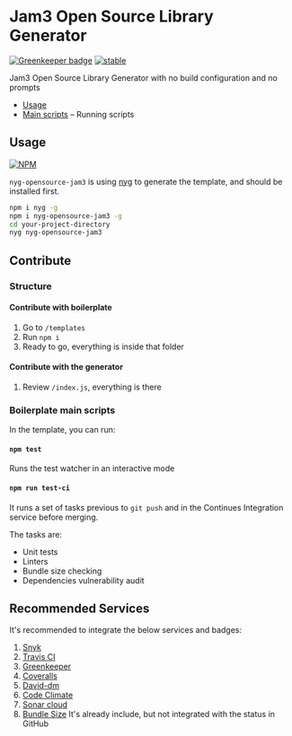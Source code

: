 # Jam3 Open Source Library Generator

[![Greenkeeper badge](https://badges.greenkeeper.io/Jam3/nyg-opensource-jam3.svg)](https://greenkeeper.io/)
[![stable](http://hughsk.github.io/stability-badges/dist/stable.svg)](http://github.com/hughsk/stability-badges)

Jam3 Open Source Library Generator with no build configuration and no prompts

* [Usage](#usage)
* [Main scripts](#main-scripts) – Running scripts

## Usage

[![NPM](https://nodei.co/npm/nyg-opensource-jam3.png)](https://www.npmjs.com/package/nyg-opensource-jam3)

`nyg-opensource-jam3` is using [nyg](https://github.com/Jam3/nyg) to generate the template, and should be installed first.

```bash
npm i nyg -g
npm i nyg-opensource-jam3 -g
cd your-project-directory
nyg nyg-opensource-jam3
```

## Contribute

### Structure

#### Contribute with boilerplate

1.  Go to `/templates`
2.  Run `npm i`
3.  Ready to go, everything is inside that folder

#### Contribute with the generator

1.  Review `/index.js`, everything is there

### Boilerplate main scripts

In the template, you can run:

#### `npm test`

Runs the test watcher in an interactive mode

#### `npm run test-ci`

It runs a set of tasks previous to `git push` and in the Continues Integration service before merging.

The tasks are:
- Unit tests
- Linters
- Bundle size checking
- Dependencies vulnerability audit

## Recommended Services

It's recommended to integrate the below services and badges:
1. [Snyk](https://snyk.io/)
2. [Travis CI](https://travis-ci.org/)
3. [Greenkeeper](https://greenkeeper.io/)
4. [Coveralls](https://coveralls.io/)
5. [David-dm](https://david-dm.org/)
6. [Code Climate](https://codeclimate.com)
7. [Sonar cloud](https://sonarcloud.io/)
8. [Bundle Size](https://github.com/siddharthkp/bundlesize) It's already include, but not integrated with the status in GitHub
